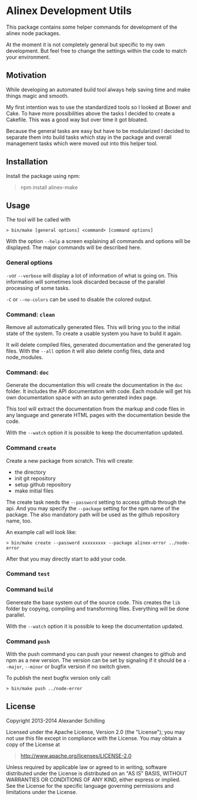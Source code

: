 Alinex Development Utils
=================================================

This package contains some helper commands for development of the alinex
node packages.

At the moment it is not completely general but specific to my own development.
But feel free to change the settings within the code to match your environment.


Motivation
-------------------------------------------------
While developing an automated build tool always help saving time and make things
magic and smooth.

My first intention was to use the standardized tools so I looked at Bower and
Cake. To have more possibilities above the tasks I decided to create a Cakefile.
This was a good way but over time it got bloated.

Because the general tasks are easy but have to be modularized I decided to
separate them into build tasks which stay in the package and overall management
tasks which were moved out into this helper tool.


Installation
-------------------------------------------------

Install the package using npm:

  > npm install alinex-make



Usage
-------------------------------------------------

The tool will be called with

    > bin/make [general options] <command> [command options]

With the option `--help` a screen explaining all commands and options will be
displayed. The major commands will be described here.


### General options

`-v`or `--verbose` will display a lot of information of what is going on.
This information will sometimes look discarded because of the parallel
processing of some tasks.

`-C` or `--no-colors` can be used to disable the colored output.


### Command: `clean`

Remove all automatically generated files. This will bring you to the initial
state of the system. To create a usable system you have to build it again.

It will delete compiled files, generated documentation and the generated log
files. With the `--all` option it will also delete config files, data and
node_modules.


### Command: `doc`

Generate the documentation this will create the documentation in the `doc`
folder. It includes the API documentation with code. Each module will get his
own documentation space with an auto generated index page.

This tool will extract the documentation from the markup and code files in
any language and generate HTML pages with the documentation beside the
code.

With the `--watch` option it is possible to keep the documentation updated.


### Command `create`

Create a new package from scratch. This will create:

* the directory
* init git repository
* setup github repository
* make initial files

The create task needs the `--password` setting to access github
through the api. And you may specify the `--package` setting for the npm name
of the package. The also mandatory path will be used as the github repository 
name, too.

An example call will look like:

    > bin/make create --password xxxxxxxxx --package alinex-error ../node-error

After that you may directly start to add your code.


### Command `test`


### Command `build`

Genereate the base system out of the source code. This creates the `lib` folder
by copying, compiling and transforming files. Everything will be done parallel.

With the `--watch` option it is possible to keep the documentation updated.


### Command `push`

With the push command you can push your newest changes to github and npm as a 
new version. The version can be set by signaling if it should be a `--major`,
`--minor` or bugfix version if no switch given.

To publish the next bugfix version only call:

    > bin/make push ../node-error


License
-------------------------------------------------

Copyright 2013-2014 Alexander Schilling

Licensed under the Apache License, Version 2.0 (the "License");
you may not use this file except in compliance with the License.
You may obtain a copy of the License at

>  <http://www.apache.org/licenses/LICENSE-2.0>

Unless required by applicable law or agreed to in writing, software
distributed under the License is distributed on an "AS IS" BASIS,
WITHOUT WARRANTIES OR CONDITIONS OF ANY KIND, either express or implied.
See the License for the specific language governing permissions and
limitations under the License.
